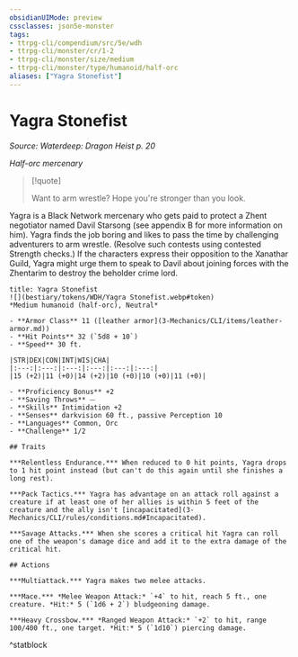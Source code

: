 ```yaml
---
obsidianUIMode: preview
cssclasses: json5e-monster
tags:
- ttrpg-cli/compendium/src/5e/wdh
- ttrpg-cli/monster/cr/1-2
- ttrpg-cli/monster/size/medium
- ttrpg-cli/monster/type/humanoid/half-orc
aliases: ["Yagra Stonefist"]
---
```

# Yagra Stonefist
*Source: Waterdeep: Dragon Heist p. 20*  

*Half-orc mercenary*

> [!quote]  
> 
> Want to arm wrestle? Hope you're stronger than you look.

Yagra is a Black Network mercenary who gets paid to protect a Zhent negotiator named Davil Starsong (see appendix B for more information on him). Yagra finds the job boring and likes to pass the time by challenging adventurers to arm wrestle. (Resolve such contests using contested Strength checks.) If the characters express their opposition to the Xanathar Guild, Yagra might urge them to speak to Davil about joining forces with the Zhentarim to destroy the beholder crime lord.

```ad-statblock
title: Yagra Stonefist
![](bestiary/tokens/WDH/Yagra Stonefist.webp#token)
*Medium humanoid (half-orc), Neutral*

- **Armor Class** 11 ([leather armor](3-Mechanics/CLI/items/leather-armor.md))
- **Hit Points** 32 (`5d8 + 10`)
- **Speed** 30 ft.

|STR|DEX|CON|INT|WIS|CHA|
|:---:|:---:|:---:|:---:|:---:|:---:|
|15 (+2)|11 (+0)|14 (+2)|10 (+0)|10 (+0)|11 (+0)|

- **Proficiency Bonus** +2
- **Saving Throws** ⏤
- **Skills** Intimidation +2
- **Senses** darkvision 60 ft., passive Perception 10
- **Languages** Common, Orc
- **Challenge** 1/2

## Traits

***Relentless Endurance.*** When reduced to 0 hit points, Yagra drops to 1 hit point instead (but can't do this again until she finishes a long rest).

***Pack Tactics.*** Yagra has advantage on an attack roll against a creature if at least one of her allies is within 5 feet of the creature and the ally isn't [incapacitated](3-Mechanics/CLI/rules/conditions.md#Incapacitated).

***Savage Attacks.*** When she scores a critical hit Yagra can roll one of the weapon's damage dice and add it to the extra damage of the critical hit.

## Actions

***Multiattack.*** Yagra makes two melee attacks.

***Mace.*** *Melee Weapon Attack:* `+4` to hit, reach 5 ft., one creature. *Hit:* 5 (`1d6 + 2`) bludgeoning damage.

***Heavy Crossbow.*** *Ranged Weapon Attack:* `+2` to hit, range 100/400 ft., one target. *Hit:* 5 (`1d10`) piercing damage.
```
^statblock
